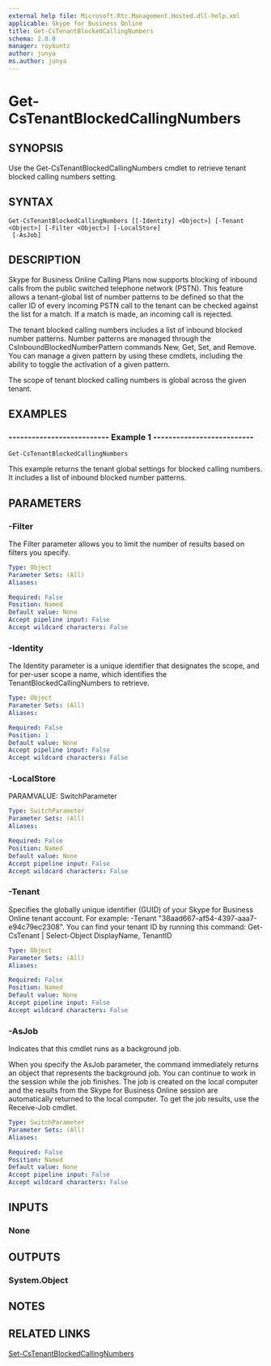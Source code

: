 ```yaml
---
external help file: Microsoft.Rtc.Management.Hosted.dll-help.xml
applicable: Skype for Business Online
title: Get-CsTenantBlockedCallingNumbers
schema: 2.0.0
manager: roykuntz
author: junya
ms.author: junya
---
```


# Get-CsTenantBlockedCallingNumbers

## SYNOPSIS
Use the Get-CsTenantBlockedCallingNumbers cmdlet to retrieve tenant blocked calling numbers setting.

## SYNTAX

```
Get-CsTenantBlockedCallingNumbers [[-Identity] <Object>] [-Tenant <Object>] [-Filter <Object>] [-LocalStore]
 [-AsJob]
```

## DESCRIPTION
Skype for Business Online Calling Plans now supports blocking of inbound calls from the public switched telephone network (PSTN). This feature allows a tenant-global list of number patterns to be defined so that the caller ID of every incoming PSTN call to the tenant can be checked against the list for a match. If a match is made, an incoming call is rejected.

The tenant blocked calling numbers includes a list of inbound blocked number patterns. Number patterns are managed through the CsInboundBlockedNumberPattern commands New, Get, Set, and Remove. You can manage a given pattern by using these cmdlets, including the ability to toggle the activation of a given pattern. 

The scope of tenant blocked calling numbers is global across the given tenant.

## EXAMPLES

### -------------------------- Example 1 --------------------------
```
Get-CsTenantBlockedCallingNumbers
```

This example returns the tenant global settings for blocked calling numbers. It includes a list of inbound blocked number patterns.

## PARAMETERS

### -Filter
The Filter parameter allows you to limit the number of results based on filters you specify.

```yaml
Type: Object
Parameter Sets: (All)
Aliases:

Required: False
Position: Named
Default value: None
Accept pipeline input: False
Accept wildcard characters: False
```

### -Identity
The Identity parameter is a unique identifier that designates the scope, and for per-user scope a name, which identifies the TenantBlockedCallingNumbers to retrieve.

```yaml
Type: Object
Parameter Sets: (All)
Aliases:

Required: False
Position: 1
Default value: None
Accept pipeline input: False
Accept wildcard characters: False
```

### -LocalStore
PARAMVALUE: SwitchParameter

```yaml
Type: SwitchParameter
Parameter Sets: (All)
Aliases:

Required: False
Position: Named
Default value: None
Accept pipeline input: False
Accept wildcard characters: False
```

### -Tenant
Specifies the globally unique identifier (GUID) of your Skype for Business Online tenant account.
For example: -Tenant "38aad667-af54-4397-aaa7-e94c79ec2308".
You can find your tenant ID by running this command: Get-CsTenant | Select-Object DisplayName, TenantID

```yaml
Type: Object
Parameter Sets: (All)
Aliases:

Required: False
Position: Named
Default value: None
Accept pipeline input: False
Accept wildcard characters: False
```

### -AsJob
Indicates that this cmdlet runs as a background job.

When you specify the AsJob parameter, the command immediately returns an object that represents the background job. You can continue to work in the session while the job finishes. The job is created on the local computer and the results from the Skype for Business Online session are automatically returned to the local computer. To get the job results, use the Receive-Job cmdlet.

```yaml
Type: SwitchParameter
Parameter Sets: (All)
Aliases:

Required: False
Position: Named
Default value: None
Accept pipeline input: False
Accept wildcard characters: False
```

## INPUTS

### None

## OUTPUTS

### System.Object
## NOTES

## RELATED LINKS
[Set-CsTenantBlockedCallingNumbers](Set-CsTenantBlockedCallingNumbers.md)